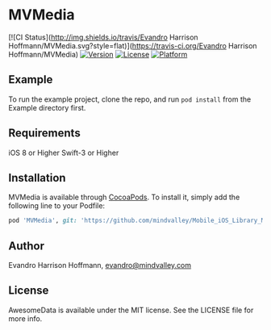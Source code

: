 # MVMedia

[![CI Status](http://img.shields.io/travis/Evandro Harrison Hoffmann/MVMedia.svg?style=flat)](https://travis-ci.org/Evandro Harrison Hoffmann/MVMedia)
[![Version](https://img.shields.io/cocoapods/v/MVMedia.svg?style=flat)](http://cocoapods.org/pods/MVMedia)
[![License](https://img.shields.io/cocoapods/l/MVMedia.svg?style=flat)](http://cocoapods.org/pods/MVMedia)
[![Platform](https://img.shields.io/cocoapods/p/MVMedia.svg?style=flat)](http://cocoapods.org/pods/MVMedia)

## Example

To run the example project, clone the repo, and run `pod install` from the Example directory first.

## Requirements

iOS 8 or Higher
Swift-3 or Higher

## Installation

MVMedia is available through [CocoaPods](http://cocoapods.org). To install
it, simply add the following line to your Podfile:

```ruby
pod 'MVMedia', git: 'https://github.com/mindvalley/Mobile_iOS_Library_MVMedia.git', tag: '0.2.4'
```

## Author

Evandro Harrison Hoffmann, evandro@mindvalley.com

## License

AwesomeData is available under the MIT license. See the LICENSE file for more info.

